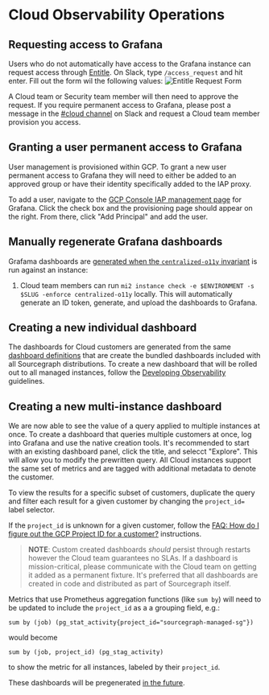 # Cloud Observability Operations

## Requesting access to Grafana

Users who do not automatically have access to the Grafana instance can request access through [Entitle](https://entitle.io/). On Slack, type `/access_request` and hit enter. Fill out the form wil the following values:
![Entitle Request Form](https://storage.googleapis.com/sourcegraph-assets/handbook/engineering/cloud/entitle-iap-request.png)

A Cloud team or Security team member will then need to approve the request. If you require permanent access to Grafana, please post a message in the [#cloud channel](https://sourcegraph.slack.com/archives/C03JR7S7KRP) on Slack and request a Cloud team member provision you access.

## Granting a user permanent access to Grafana

User management is provisioned within GCP. To grant a new user permanent access to Grafana they will need to either be added to an approved group or have their identity specifically added to the IAP proxy.

To add a user, navigate to the [GCP Console IAP management page](https://console.cloud.google.com/security/iap?project=control-plane-5e9ee072) for Grafana. Click the check box and the provisioning page should appear on the right. From there, click "Add Principal" and add the user.

## Manually regenerate Grafana dashboards

Grafama dashboards are [generated when the `centralized-o11y` invariant](https://sourcegraph.sourcegraph.com/github.com/sourcegraph/controller/-/blob/internal/invariants/centralized_o11y.go) is run against an instance:

1. Cloud team members can run `mi2 instance check -e $ENVIRONMENT -s $SLUG -enforce centralized-o11y` locally. This will automatically generate an ID token, generate, and upload the dashboards to Grafana.

## Creating a new individual dashboard

The dashboards for Cloud customers are generated from the same [dashboard definitions](https://sourcegraph.com/github.com/sourcegraph/sourcegraph/-/tree/monitoring/definitions) that are create the bundled dashboards included with all Sourcegraph distributions. To create a new dashboard that will be rolled out to all managed instances, follow the [Developing Observability](https://docs.sourcegraph.com/dev/background-information/observability) guidelines.

## Creating a new multi-instance dashboard

We are now able to see the value of a query applied to multiple instances at once. To create a dashboard that queries multiple customers at once, log into Grafana and use the native creation tools. It's recommended to start with an existing dashboard panel, click the title, and selecct "Explore". This will allow you to modify the prewritten query. All Cloud instances support the same set of metrics and are tagged with additional metadata to denote the customer.

To view the results for a specific subset of customers, duplicate the query and filter each result for a given customer by changing the `project_id=` label selector.

If the `project_id` is unknown for a given customer, follow the [FAQ: How do I figure out the GCP Project ID for a customer?](../../index.md#faq-how-do-i-figure-out-the-gcp-project-id-for-a-customer) instructions.

> **NOTE**: Custom created dashboards _should_ persist through restarts however the Cloud team guarantees no SLAs. If a dashboard is mission-critical, please communicate with the Cloud team on getting it added as a permanent fixture. It's preferred that all dashboards are created in code and distributed as part of Sourcegraph itself.

Metrics that use Prometheus aggregation functions (like `sum by`) will need to be updated to include the `project_id` as a a grouping field, e.g.:

```
sum by (job) (pg_stat_activity{project_id="sourcegraph-managed-sg"})
```

would become

```
sum by (job, project_id) (pg_stag_activity)
```

to show the metric for all instances, labeled by their `project_id`.

These dashboards will be pregenerated [in the future](https://github.com/sourcegraph/customer/issues/1610).
